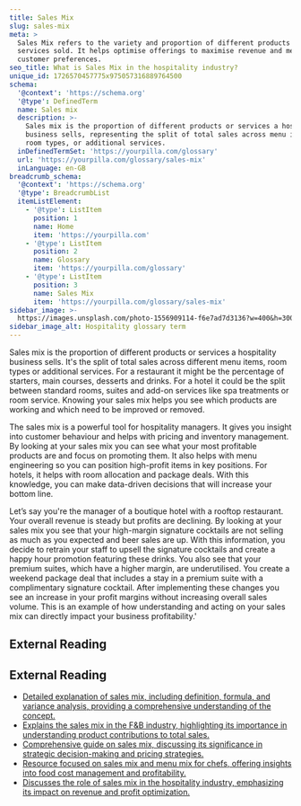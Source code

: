 ```yaml
---
title: Sales Mix
slug: sales-mix
meta: >
  Sales Mix refers to the variety and proportion of different products or
  services sold. It helps optimise offerings to maximise revenue and meet
  customer preferences.
seo_title: What is Sales Mix in the hospitality industry?
unique_id: 1726570457775x975057316889764500
schema:
  '@context': 'https://schema.org'
  '@type': DefinedTerm
  name: Sales mix
  description: >-
    Sales mix is the proportion of different products or services a hospitality
    business sells, representing the split of total sales across menu items,
    room types, or additional services.
  inDefinedTermSet: 'https://yourpilla.com/glossary'
  url: 'https://yourpilla.com/glossary/sales-mix'
  inLanguage: en-GB
breadcrumb_schema:
  '@context': 'https://schema.org'
  '@type': BreadcrumbList
  itemListElement:
    - '@type': ListItem
      position: 1
      name: Home
      item: 'https://yourpilla.com'
    - '@type': ListItem
      position: 2
      name: Glossary
      item: 'https://yourpilla.com/glossary'
    - '@type': ListItem
      position: 3
      name: Sales Mix
      item: 'https://yourpilla.com/glossary/sales-mix'
sidebar_image: >-
  https://images.unsplash.com/photo-1556909114-f6e7ad7d3136?w=400&h=300&fit=crop&auto=format
sidebar_image_alt: Hospitality glossary term
---
```


Sales mix is the proportion of different products or services a hospitality business sells. It's the split of total sales across different menu items, room types or additional services. For a restaurant it might be the percentage of starters, main courses, desserts and drinks. For a hotel it could be the split between standard rooms, suites and add-on services like spa treatments or room service. Knowing your sales mix helps you see which products are working and which need to be improved or removed.

The sales mix is a powerful tool for hospitality managers. It gives you insight into customer behaviour and helps with pricing and inventory management. By looking at your sales mix you can see what your most profitable products are and focus on promoting them. It also helps with menu engineering so you can position high-profit items in key positions. For hotels, it helps with room allocation and package deals. With this knowledge, you can make data-driven decisions that will increase your bottom line.

Let’s say you're the manager of a boutique hotel with a rooftop restaurant. Your overall revenue is steady but profits are declining. By looking at your sales mix you see that your high-margin signature cocktails are not selling as much as you expected and beer sales are up. With this information, you decide to retrain your staff to upsell the signature cocktails and create a happy hour promotion featuring these drinks. You also see that your premium suites, which have a higher margin, are underutilised. You create a weekend package deal that includes a stay in a premium suite with a complimentary signature cocktail. After implementing these changes you see an increase in your profit margins without increasing overall sales volume. This is an example of how understanding and acting on your sales mix can directly impact your business profitability.'

## External Reading



## External Reading

*   [Detailed explanation of sales mix, including definition, formula, and variance analysis, providing a comprehensive understanding of the concept.](https://study.com/academy/lesson/sales-mix-definition-formula-variance-analysis.html)
*   [Explains the sales mix in the F&B industry, highlighting its importance in understanding product contributions to total sales.](https://www.larksuite.com/en_us/topics/food-and-beverage-glossary/sales-mix)
*   [Comprehensive guide on sales mix, discussing its significance in strategic decision-making and pricing strategies.](https://goodmeetings.ai/blog/sales-mix/)
*   [Resource focused on sales mix and menu mix for chefs, offering insights into food cost management and profitability.](https://www.chefs-resources.com/kitchen-management-tools/food-cost-tools/sales-mix-and-menu-mix-for-the-chef/)
*   [Discusses the role of sales mix in the hospitality industry, emphasizing its impact on revenue and profit optimization.](https://www.hotelexecutive.com/feature_focus/3763/sales-mix-your-ticket-to-incremental-revenues-and-profits)
